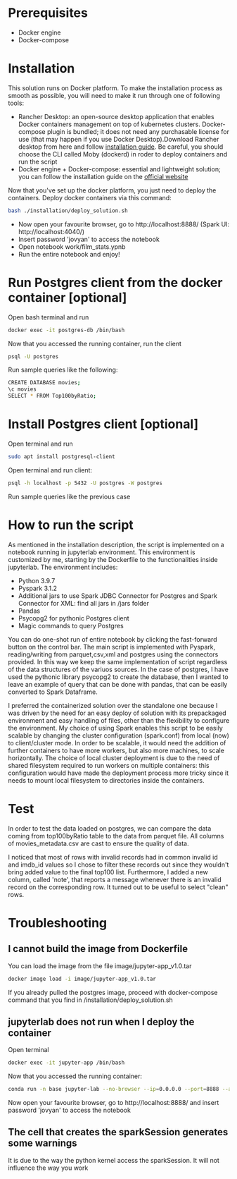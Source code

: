 # Prerequisites
- Docker engine
- Docker-compose

# Installation

This solution runs on Docker platform. To make the installation process as smooth as possible, you will need to make it run through one of following tools:
- Rancher Desktop: an open-source desktop application that enables Docker containers management on top of kubernetes clusters. Docker-compose plugin is bundled; it does not need any purchasable license for use (that may happen if you use Docker Desktop).Download Rancher desktop from here and follow [installation guide](https://docs.rancherdesktop.io/getting-started/installation/). Be careful, you should choose the CLI called Moby (dockerd) in roder to deploy containers and run the script
- Docker engine + Docker-compose: essential and lightweight solution; you can follow the installation guide on the [official website](https://docs.docker.com/engine/install/)

Now that you've set up the docker platform, you just need to deploy the containers.
Deploy docker containers via this command:
````bash
bash ./installation/deploy_solution.sh
````

- Now open your favourite browser, go to http://localhost:8888/ (Spark UI: http://localhost:4040/)
- Insert password 'jovyan' to access the notebook
- Open notebook work/film_stats.ypnb
- Run the entire notebook and enjoy!

# Run Postgres client from the docker container [optional]
Open bash terminal and run 
````bash
docker exec -it postgres-db /bin/bash
````
Now that you accessed the running container, run the client
````bash
psql -U postgres
````
Run sample queries like the following:
````bash
CREATE DATABASE movies;
\c movies
SELECT * FROM Top100byRatio;
````

# Install Postgres client [optional]
Open terminal and run 
````bash
sudo apt install postgresql-client
````
Open terminal and run client:
````bash
psql -h localhost -p 5432 -U postgres -W postgres
````
Run sample queries like the previous case

# How to run the script
As mentioned in the installation description, the script is implemented on a notebook running in jupyterlab environment. This environment is customized by me, starting by the Dockerfile to the functionalities inside jupyterlab. The environment includes:
- Python 3.9.7
- Pyspark 3.1.2
- Additional jars to use Spark JDBC Connector for Postgres and Spark Connector for XML: find all jars in /jars folder
- Pandas
- Psycopg2 for pythonic Postgres client
- Magic commands to query Postgres

You can do one-shot run of entire notebook by clicking the fast-forward button on the control bar.
The main script is implemented with Pyspark, reading/writing from parquet,csv,xml and postgres using the connectors provided. In this way we keep the same implementation of script regardless of the data structures of the variuos sources.
In the case of postgres, I have used the pythonic library psycopg2 to create the database, then I wanted to leave an example of query that can be done with pandas, that can be easily converted to Spark Dataframe.

I preferred the containerized solution over the standalone one because I was driven by the need for an easy deploy of solution with its prepackaged environment and easy handling of files, other than the flexibility to configure the environment.
My choice of using Spark enables this script to be easily scalable by  changing the cluster configuration (spark.conf) from local (now) to client/cluster mode. In order to be scalable, it would need the addition of further containers to have more workers, but also more machines, to scale horizontally. The choice of local cluster deployment is due to the need of shared filesystem required to run workers on multiple containers: this configuration would have made the deployment process more tricky since it needs to mount local filesystem to directories inside the containers. 

# Test
In order to test the data loaded on postgres, we can compare the data coming from top100byRatio table to the data from parquet file. All columns of movies_metadata.csv are cast to ensure the quality of data. 

I noticed that most of rows with invalid records had in common invalid id and imdb_id values so I chose to filter these records out since they wouldn't bring added value to the final top100 list. Furthermore, I added a new column, called 'note', that reports a message whenever there is an invalid record on the corresponding row. It turned out to be useful to select "clean" rows.

# Troubleshooting
## I cannot build the image from Dockerfile
You can load the image from the file image/jupyter-app_v1.0.tar
````bash
docker image load -i image/jupyter-app_v1.0.tar
````
If you already pulled the postgres image, proceed with docker-compose command that you find in /installation/deploy_solution.sh
## jupyterlab does not run when I deploy the container
Open terminal
````bash
docker exec -it jupyter-app /bin/bash
````
Now that you accessed the running container: 
````bash
conda run -n base jupyter-lab --no-browser --ip=0.0.0.0 --port=8888 --allow-root
````
Now open your favourite browser, go to http://localhost:8888/ and insert password 'jovyan' to access the notebook
## The cell that creates the sparkSession generates some warnings
It is due to the way the python kernel access the sparkSession. It will not influence the way you work
